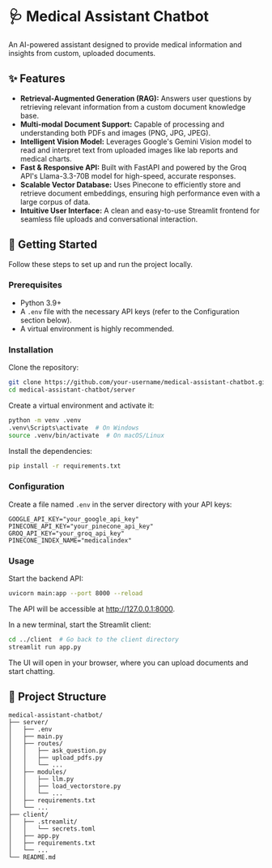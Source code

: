 # 🩺 Medical Assistant Chatbot

An AI-powered assistant designed to provide medical information and
insights from custom, uploaded documents.

## ✨ Features

-   **Retrieval-Augmented Generation (RAG):** Answers user questions by
    retrieving relevant information from a custom document knowledge
    base.
-   **Multi-modal Document Support:** Capable of processing and
    understanding both PDFs and images (PNG, JPG, JPEG).
-   **Intelligent Vision Model:** Leverages Google's Gemini Vision model
    to read and interpret text from uploaded images like lab reports and
    medical charts.
-   **Fast & Responsive API:** Built with FastAPI and powered by the
    Groq API's Llama-3.3-70B model for high-speed, accurate responses.
-   **Scalable Vector Database:** Uses Pinecone to efficiently store and
    retrieve document embeddings, ensuring high performance even with a
    large corpus of data.
-   **Intuitive User Interface:** A clean and easy-to-use Streamlit
    frontend for seamless file uploads and conversational interaction.

## 🚀 Getting Started

Follow these steps to set up and run the project locally.

### Prerequisites

-   Python 3.9+
-   A `.env` file with the necessary API keys (refer to the
    Configuration section below).
-   A virtual environment is highly recommended.

### Installation

Clone the repository:

``` bash
git clone https://github.com/your-username/medical-assistant-chatbot.git
cd medical-assistant-chatbot/server
```

Create a virtual environment and activate it:

``` bash
python -m venv .venv
.venv\Scripts\activate  # On Windows
source .venv/bin/activate  # On macOS/Linux
```

Install the dependencies:

``` bash
pip install -r requirements.txt
```

### Configuration

Create a file named `.env` in the server directory with your API keys:

``` env
GOOGLE_API_KEY="your_google_api_key"
PINECONE_API_KEY="your_pinecone_api_key"
GROQ_API_KEY="your_groq_api_key"
PINECONE_INDEX_NAME="medicalindex"
```

### Usage

Start the backend API:

``` bash
uvicorn main:app --port 8000 --reload
```

The API will be accessible at <http://127.0.0.1:8000>.

In a new terminal, start the Streamlit client:

``` bash
cd ../client  # Go back to the client directory
streamlit run app.py
```

The UI will open in your browser, where you can upload documents and
start chatting.

## 📁 Project Structure

    medical-assistant-chatbot/
    ├── server/
    │   ├── .env
    │   ├── main.py
    │   ├── routes/
    │   │   ├── ask_question.py
    │   │   ├── upload_pdfs.py
    │   │   └── ...
    │   ├── modules/
    │   │   ├── llm.py
    │   │   ├── load_vectorstore.py
    │   │   └── ...
    │   ├── requirements.txt
    │   └── ...
    ├── client/
    │   ├── .streamlit/
    │   │   └── secrets.toml
    │   ├── app.py
    │   ├── requirements.txt
    │   └── ...
    └── README.md

